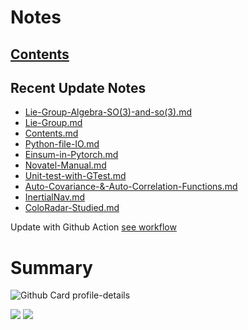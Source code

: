 <!--
**dino920135/dino920135** is a ✨ _special_ ✨ repository because its `README.md` (this file) appears on your GitHub profile.
-->
<!-- # About me -->
# Notes
## [Contents](https://github.com/dino920135/Notes/blob/main/pages/Contents.md)
## Recent Update Notes
<!-- BLOG-POST-LIST:START -->
- [Lie-Group-Algebra-SO(3)-and-so(3).md](https://github.com/dino920135/Notes/blob/main/pages/Lie-Group-Algebra-SO(3)-and-so(3).md)
- [Lie-Group.md](https://github.com/dino920135/Notes/blob/main/pages/Lie-Group.md)
- [Contents.md](https://github.com/dino920135/Notes/blob/main/pages/Contents.md)
- [Python-file-IO.md](https://github.com/dino920135/Notes/blob/main/pages/Python-file-IO.md)
- [Einsum-in-Pytorch.md](https://github.com/dino920135/Notes/blob/main/pages/Einsum-in-Pytorch.md)
- [Novatel-Manual.md](https://github.com/dino920135/Notes/blob/main/pages/Novatel-Manual.md)
- [Unit-test-with-GTest.md](https://github.com/dino920135/Notes/blob/main/pages/Unit-test-with-GTest.md)
- [Auto-Covariance-&-Auto-Correlation-Functions.md](https://github.com/dino920135/Notes/blob/main/pages/Auto-Covariance-&-Auto-Correlation-Functions.md)
- [InertialNav.md](https://github.com/dino920135/Notes/blob/main/pages/InertialNav.md)
- [ColoRadar-Studied.md](https://github.com/dino920135/Notes/blob/main/pages/ColoRadar-Studied.md)
<!-- BLOG-POST-LIST:END -->
Update with Github Action [see workflow](https://github.com/dino920135/dino920135/tree/main/.github/workflows)

# Summary
![Github Card profile-details](http://github-profile-summary-cards.vercel.app/api/cards/profile-details?username=dino920135&theme=github_dark)

![](http://github-profile-summary-cards.vercel.app/api/cards/stats?username=dino920135&theme=github_dark) ![](http://github-profile-summary-cards.vercel.app/api/cards/most-commit-language?username=dino920135&theme=github_dark)
